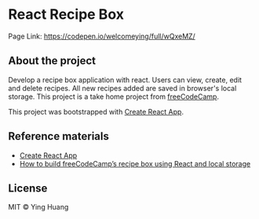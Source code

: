 # React Recipe Box
Page Link: https://codepen.io/welcomeying/full/wQxeMZ/

## About the project
Develop a recipe box application with react. Users can view, create, edit and delete recipes. All new recipes added are saved in browser's local storage. This project is a take home project from [freeCodeCamp](https://www.freecodecamp.org).

This project was bootstrapped with [Create React App](https://github.com/facebook/create-react-app).

## Reference materials
* [Create React App](https://github.com/facebook/create-react-app)
* [How to build freeCodeCamp’s recipe box using React and local storage](https://medium.freecodecamp.org/how-to-build-freecodecamps-recipe-box-using-react-and-local-storage-3f285a96fe44)

## License
MIT © Ying Huang

